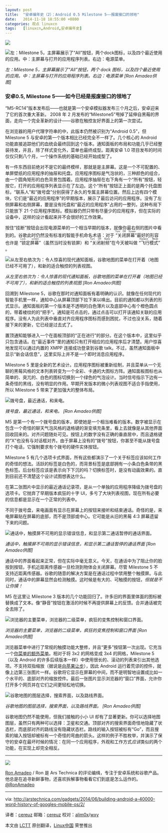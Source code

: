 ```yaml
---
layout: post
title:	"安卓编年史（2）：Android 0.5 Milestone 5——报废接口的领地"
date:	2014-11-18 18:55:00 +0800 
categories:	观点 linuxcn 
tags:	[linuxcn,Android,安卓编年史]
---
```



![](/Asserts/Images/album/201611/27/201202fyhqmyhwu5t6yhdd.jpg)


![左：Milestone 5，主屏幕展示了“All”按钮，两个dock图标，以及四个最近使用的应用。中：主屏幕与打开的应用程序列表。右边：电源菜单。](/Asserts/Images/album/201411/18/135740kddznogtgngfn975.jpg)


*左：Milestone 5，主屏幕展示了“All”按钮，两个 dock 图标，以及四个最近使用的应用。中：主屏幕与打开的应用程序列表。右边：电源菜单 [Ron Amadeo供图]*


### 安卓0.5, Milestone 5——如今已经是报废接口的领地了


“M5-RC14”版本发布后——也就是第一个安卓模拟器发布三个月之后，安卓迎来了它的首次重大革新。 2008 年 2 月发布的“Milestone5”甩掉了延伸自黑莓的界面，走向一个完全革新的设计——谷歌在触控友好界面上的第一次尝试。


在浏览器的用户代理字符串的中，此版本仍然被识别为“Android 0.5”，但 Milestone 5 与安卓的第一个版本相比已经完全不一样了。几个核心的 Android 功能直接追踪他们的血统会最终回到这个版本。通知面板的布局和功能几乎已经整装待发，并且，除了样式变化外，菜单也最终成型。距离安卓 1.0 项目发布的时间仅仅只剩八个月，一个操作系统的基础已经开始成型了。


有一件东西目前绝对不是它的最终模样，那就是是主屏幕。这是一个不可配置的、单屏壁纸的应用程序的抽屉和托盘。应用程序图标是气泡状的，三种颜色的组合，由一个圆角矩形的白色背景包围着。应用程序抽屉在右下角有一个“所有”按钮，轻按它，打开的应用程序列表显示在了左边。这个“所有”按钮正上面的是两个托盘图标，“联系人”和“拨号盘”分别获得了永久的专属主屏幕位置。然后上边有四个模块，它们是“最近的应用程序”的早期版本，展示了最后访问的应用程序。没有了左侧屏幕和右侧屏幕，要是没有托盘和“最近的应用程序”占用的一整列，这种布局下只能放下 21 个应用程序图标。模拟器仍然只带有尽量少的应用程序，但在实际的设备中，这样的设计看起来并不会很好的工作效果。


按住“挂断”按钮会出现电源菜单的一个相当早期的版本，就像你最右侧的图片中看到的。谷歌此时仍然没有标准的智能手机命名术语：对于<ruby> “关闭屏幕” <rp>  （ </rp> <rt>  Turn Off Screen </rt> <rp>  ） </rp></ruby>最好的形容也许是<ruby> “锁定屏幕” <rp>  （ </rp> <rt>  Lock screen </rt> <rp>  ） </rp></ruby>（虽然当时没有锁屏）和<ruby> “关闭射频” <rp>  （ </rp> <rt>  Turn Off Radio </rt> <rp>  ） </rp></ruby>在今天被叫做<ruby> “飞行模式” <rp>  （ </rp> <rt>  Airplane Mode </rt> <rp>  ） </rp></ruby>。


![从左至右依次为：令人惊喜的现代通知面板，谷歌地图的菜单在打开着（地图已经不可用了），和新的适合触控的列表视图。](/Asserts/Images/album/201411/18/135741d9ayhe96ryriie5x.png)


*从左至右依次为：令人惊喜的现代通知面板，谷歌地图的菜单在打开着（地图已经不可用了），和新的适合触控的列表视图 [Ron Amadeo供图]*


回溯到 Milestone 5，谷歌在那时对通知面板有着明确的认识。就像在任何现代的智能手机里一样，通知中心从屏幕顶部下拉下来以唤出。目前的通知都以列表的形式显示。通知面板的第一个版本是不透明的白色薄片以及底部中心有个橙色圆点的，带着棱纹的的“把手”。通知是可点击的，通过点击可以打开该通知关联的应用程序。没有人为此列表中垂直对齐应用程序图标而感到困扰，不过也没关系，随着接下来的更新，它已经是过去式了。


置顶通知能够进入一个在面板顶部的“正在进行”的部分。在这个版本中，这里似乎只包含通话。在“最近事件”里的通知只有打开相应的应用程序后才清楚。用户惊喜地发现可以通过内置的 XMPP 连接成功登录到谷歌 talk。不过，虽然通知面板中显示“新会话信息”，这里实际上并不是一个即时消息应用程序。


Milestone 5 里是全新的艺术设计。应用程序图标被重新绘制，并且菜单从一个无聊的黑莓风格的文本列表转变为一个全彩、卡通的大图标方阵。通知面板图标也从简单的、突兀的、白色的图标切换到一个绿色的气泡设计。当时信号指示下边有一条奇怪的黑线，没有明显的作用。早期开发版本的微小列表视图不适合手指使用，所以 Milestone 5 带来了更加强大的整体布局。


![拨号盘，最近通话，和来电。](/Asserts/Images/album/201411/18/135743fe62jt2wjxj6pfw1.png)


*拨号盘，最近通话，和来电。 [Ron Amadeo供图]*


M5 是第一个有一个拨号盘的版本，即使她是一个相当难看的版本。数字被显示在包含一个奇怪的聊天气泡风格的退格键的渐变填充条里，看上去就像是从其他界面回收回来的。对齐问题随处可见。按钮上的数字没有正确的垂直居中，而且退格键的“X”也没有与对话框对齐。由于屏幕上没有的“拨号”按钮，你甚至不能从拨号盘打个电话，它强制要求有个拨号的硬件实体按钮。


Milestone 5 有几个选项卡式界面，所有这些都演示了一个关于标签应该如何工作的奇怪的想法。活跃的标签是白色的，而背景标签是底部拥有一小条白色条带的黑色标签。后台标签应该是表示向下下沉的吗？切换标签时，是没有动画效果的。直到目前还不清楚这个设计试图想表达什么。


在第二张图片中显示的最近通话记录项，是从一个单独的应用程序降级为拨号盘的选项卡。它抛弃了早期版本疯狂的十字 UI，多亏了大块列表视图，现在所有必要的信息都是显示在一个正常的列表中。


不同于拨号盘，来电画面有显示在屏幕上的按钮来接听和结束通话。奇怪的是，来电屏幕贴在屏幕的底部，而不是顶部或中心。它可能是从旧的黑莓 4:3 屏幕遗留下来的问题。


![通话中，触摸屏不可用的显示错误信息，和显示第二通话暂停的通话界面。](/Asserts/Images/album/201411/18/135745pyd0rl70d97nrz9w.png)


*通话中，触摸屏不可用的显示错误信息，和显示第二通话暂停的通话界面 [Ron Amadeo供图]*


通话中的界面看起来正常，但在实际中毫无意义。今天，在通话中为了阻止你的脸按到按钮，手机近距离传感器一旦检测到物体会关闭屏幕。尽管 Milestone 5 不支持近距离传感器。谷歌的随意的解决方案是在通话过程中禁用整个触摸屏。与此同时，通话中的屏幕显然会检测触摸。这时候是有大的、可触摸的按钮，*但就是不让你摸！*


M5 在这里让 Milestone 3 版本的几个功能回归了。许多旧的界面里体面的图标被替换成了文本。像“静音”按钮在激活的时候不再提供屏幕上的反馈。合并通话被完全去除了。


![浏览器的主要菜单，浏览器的二级菜单，疯狂的变焦控制和窗口界面。](/Asserts/Images/album/201411/18/135747armflldmcmdzgdlm.png)


*浏览器的主要菜单，浏览器的二级菜单，疯狂的变焦控制和窗口界面 [Ron Amadeo供图]*


浏览器菜单中进行了常规的触摸功能大整修，并且“更多”按钮第一次出现。它充当一个[你菜单的额外菜单](http://i.imgur.com/GIYGTnb.jpg)。相对于将 3x2 的网格变成 3x4 的网格，Milestone 5（以及 Android 的许多后续版本一样）中使用很长的、滚动的列表来引出其他选项。不支持双指缩放（据说是[向苹果让步](http://www.businessinsider.com/steve-jobs-on-android-founder-andy-rubin-big-arrogant-f-2013-11)），因此 Android 运行着荒谬的控件，就像上边第三张图片一样。谷歌将它显示在屏幕的中间，而不是明智地设置成比如一个水平的、底部对齐的缩放控件。最后一张图片显示浏览器的“窗口”界面，允许你打开多个网页并在它们之间更轻松地切换。


![谷歌地图的图层选择，搜索界面，以及路线界面。](/Asserts/Images/album/201411/18/135748k39zcd79v8lgy33o.png)


*谷歌地图的图层选择，搜索界面，以及路线界面。 [Ron Amadeo供图]*


谷歌地图仍然不能使用，但我们接触的小小 UI 却有了显著更新。你可以选择地图图层，虽然只有两种可以选择：卫星和交通。顶部对齐的搜索界面奇怪地隐藏了状态栏，而底部对齐的路线没有隐藏状态栏。路线的输入按钮被标有“Go”，而且搜索的输入按钮却被标有一个奇怪的弯曲的箭头。这样的例子不胜枚举，并演示了保守的安卓在最坏时候的情况：在同一个应用程序，外观和工作方式*应该*类似的两个功能，在实现上却完全相反。




---


![](/Asserts/Images/album/201411/18/135748tyfapym3fepk1i6a.jpg)


[Ron Amadeo](http://arstechnica.com/author/ronamadeo) / Ron 是 Ars Technica 的评论编缉，专注于安卓系统和谷歌产品。他总是在追寻新鲜事物，还喜欢拆解事物看看它们到底是怎么运作的。[@RonAmadeo](https://twitter.com/RonAmadeo)




---


via: <http://arstechnica.com/gadgets/2014/06/building-android-a-40000-word-history-of-googles-mobile-os/2/>


译者：[cereuz](https://github.com/cereuz) 邮箱：[cereuz](mailto:sunedo@qq.com) 校对：[alim0x](https://github.com/alim0x)/[wxy](https://github.com/wxy)


本文由 [LCTT](https://github.com/LCTT/TranslateProject) 原创翻译，[Linux中国](http://linux.cn/) 荣誉推出
